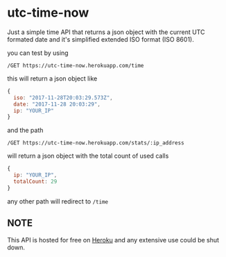 # utc-time-now

Just a simple time API that returns a json object with the current UTC formated date and it's simplified extended ISO format (ISO 8601).

you can test by using

```text
/GET https://utc-time-now.herokuapp.com/time
```

this will return a json object like

```javascript
{
  iso: "2017-11-28T20:03:29.573Z",
  date: "2017-11-28 20:03:29",
  ip: "YOUR_IP"
}
```

and the path

```text
/GET https://utc-time-now.herokuapp.com/stats/:ip_address
```

will return a json object with the total count of used calls

```javascript
{
  ip: "YOUR_IP",
  totalCount: 29
}
```

any other path will redirect to `/time`

## NOTE

This API is hosted for free on [Heroku](https://heroku.com) and any extensive use could be shut down.
